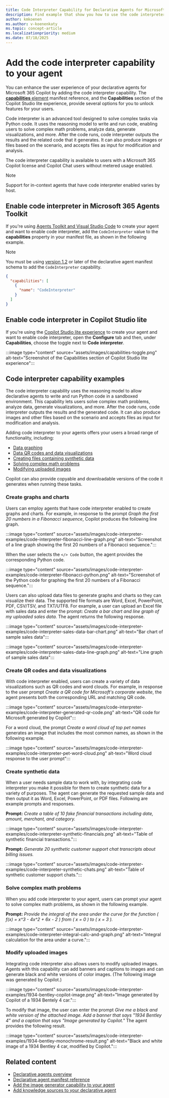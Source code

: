```yaml
---
title: Code Interpreter Capability for Declarative Agents for Microsoft 365 Copilot
description: Find example that show you how to use the code interpreter capability and learn how to enable it in your declarative agents.
author: kmkoenen
ms.author: v-koenenkaty
ms.topic: concept-article
ms.localizationpriority: medium
ms.date: 07/18/2025
---
```


# Add the code interpreter capability to your agent

You can enhance the user experience of your declarative agents for Microsoft 365 Copilot by adding the code interpreter capability. The [**capabilities** element](declarative-agent-manifest-1.5.md#capabilities-object) manifest reference, and the **Capabilities** section of the Copilot Studio lite experience, provide several options for you to unlock features for your users.

Code interpreter is an advanced tool designed to solve complex tasks via Python code. It uses the reasoning model to write and run code, enabling users to solve complex math problems, analyze data, generate visualizations, and more. After the code runs, code interpreter outputs the results and the related code that it generates. It can also produce images or files based on the scenario, and accepts files as input for modification and analysis.

The code interpreter capability is available to users with a Microsoft 365 Copilot license and Copilot Chat users without metered usage enabled.

> [!NOTE]
> Support for in-context agents that have code interpreter enabled varies by host.

## Enable code interpreter in Microsoft 365 Agents Toolkit

If you're using [Agents Toolkit and Visual Studio Code](build-declarative-agents.md) to create your agent and want to enable code interpreter, add the `CodeInterpreter` value to the **capabilities** property in your manifest file, as shown in the following example.

> [!NOTE]
> You must be using [version 1.2](declarative-agent-manifest-1.2.md) or later of the declarative agent manifest schema to add the `CodeInterpreter` capability.

```json
{
  "capabilities": [
    {
      "name": "CodeInterpreter"
    }
  ]
}
```

## Enable code interpreter in Copilot Studio lite

If you're using the [Copilot Studio lite experience](copilot-studio-lite-experience.md) to create your agent and want to enable code interpreter, open the **Configure** tab and then, under **Capabilities**, choose the toggle next to **Code interpreter**.

:::image type="content" source="assets/images/capabilities-toggle.png" alt-text="Screenshot of the Capabilities section of Copilot Studio lite experience":::

## Code interpreter capability examples

The code interpreter capability uses the reasoning model to allow declarative agents to write and run Python code in a sandboxed environment. This capability lets users solve complex math problems, analyze data, generate visualizations, and more. After the code runs, code interpreter outputs the results and the generated code. It can also produce images and other files based on the scenario and accepts files as input for modification and analysis.

Adding code interpreter to your agents offers your users a broad range of functionality, including:

- [Data graphing](#create-graphs-and-charts)
- [Data QR codes and data visualizations](#create-qr-codes-and-data-visualizations)
- [Creating files containing synthetic data](#create-synthetic-data)
- [Solving complex math problems](#solve-complex-math-problems)
- [Modifying uploaded images](#modify-uploaded-images)

Copilot can also provide copyable and downloadable versions of the code it generates when running these tasks.

### Create graphs and charts

Users can employ agents that have code interpreter enabled to create graphs and charts. For example, in response to the prompt *Graph the first 20 numbers in a Fibonacci sequence*, Copilot produces the following line graph.

:::image type="content" source="assets/images/code-interpreter-examples/code-interpreter-fibonacci-line-graph.png" alt-text="Screenshot of a line graph showing the first 20 numbers of a Fibonacci sequence.":::

When the user selects the `</> Code` button, the agent provides the corresponding Python code.

:::image type="content" source="assets/images/code-interpreter-examples/code-interpreter-fibonacci-python.png" alt-text="Screenshot of the Python code for graphing the first 20 numbers of a Fibonacci sequence.":::

Users can also upload data files to generate graphs and charts so they can visualize their data. The supported file formats are Word, Excel, PowerPoint, PDF, CSV/TSV, and TXT/UTF8. For example, a user can upload an Excel file with sales data and enter the prompt: *Create a bar chart and line graph of my uploaded sales data.* The agent returns the following response.

:::image type="content" source="assets/images/code-interpreter-examples/code-interpreter-sales-data-bar-chart.png" alt-text="Bar chart of sample sales data":::

:::image type="content" source="assets/images/code-interpreter-examples/code-interpreter-sales-data-line-graph.png" alt-text="Line graph of sample sales data":::

### Create QR codes and data visualizations

With code interpreter enabled, users can create a variety of data visualizations such as QR codes and word clouds. For example, in response to the user prompt *Create a QR code for Microsoft's corporate website*, the agent presents both the corresponding URL and matching QR code.

:::image type="content" source="assets/images/code-interpreter-examples/code-interpreter-generated-qr-code.png" alt-text="QR code for Microsoft generated by Copilot":::

For a word cloud, the prompt *Create a word cloud of top pet names* generates an image that includes the most common names, as shown in the following example.

:::image type="content" source="assets/images/code-interpreter-examples/code-interpreter-pet-word-cloud.png" alt-text="Word cloud response to the user prompt":::

### Create synthetic data

When a user needs sample data to work with, by integrating code interpreter you make it possible for them to create synthetic data for a variety of purposes. The agent can generate the requested sample data and then output it as Word, Excel, PowerPoint, or PDF files. Following are example prompts and responses.

**Prompt:** *Create a table of 10 fake financial transactions including date, amount, merchant, and category.*

:::image type="content" source="assets/images/code-interpreter-examples/code-interpreter-synthetic-financials.png" alt-text="Table of synthetic financial transactions.":::

**Prompt:** *Generate 20 synthetic customer support chat transcripts about billing issues.*

:::image type="content" source="assets/images/code-interpreter-examples/code-interpreter-synthetic-chats.png" alt-text="Table of synthetic customer support chats.":::

### Solve complex math problems

When you add code interpreter to your agent, users can prompt your agent to solve complex math problems, as shown in the following example.

**Prompt:** *Provide the integral of the area under the curve for the function \( f(x) = x^3 - 4x^2 + 6x - 2 \) from \( x = 0 \) to \( x = 3 \).*

:::image type="content" source="assets/images/code-interpreter-examples/code-interpreter-integral-calc-and-graph.png" alt-text="Integral calculation for the area under a curve.":::

### Modify uploaded images

Integrating code interpreter also allows users to modify uploaded images. Agents with this capability can add banners and captions to images and can generate black and white versions of color images. (The following image was generated by Copilot.)

:::image type="content" source="assets/images/code-interpreter-examples/1934-bentley-copilot-image.png" alt-text="Image generated by Copilot of a 1934 Bentely 4 car.":::

To modify that image, the user can enter the prompt *Give me a black and white version of the attached image. Add a banner that says "1934 Bentley 4" and a caption that says "Image generated by Copilot."* The agent provides the following result.

:::image type="content" source="assets/images/code-interpreter-examples/1934-bentley-monochrome-result.png" alt-text="Black and white image of a 1934 Bentley 4 car, modified by Copilot.":::

## Related content

- [Declarative agents overview](overview-declarative-agent.md)
- [Declarative agent manifest reference](declarative-agent-manifest-1.5.md)
- [Add the image generator capability to your agent](image-generator.md)
- [Add knowledge sources to your declarative agent](knowledge-sources.md)
